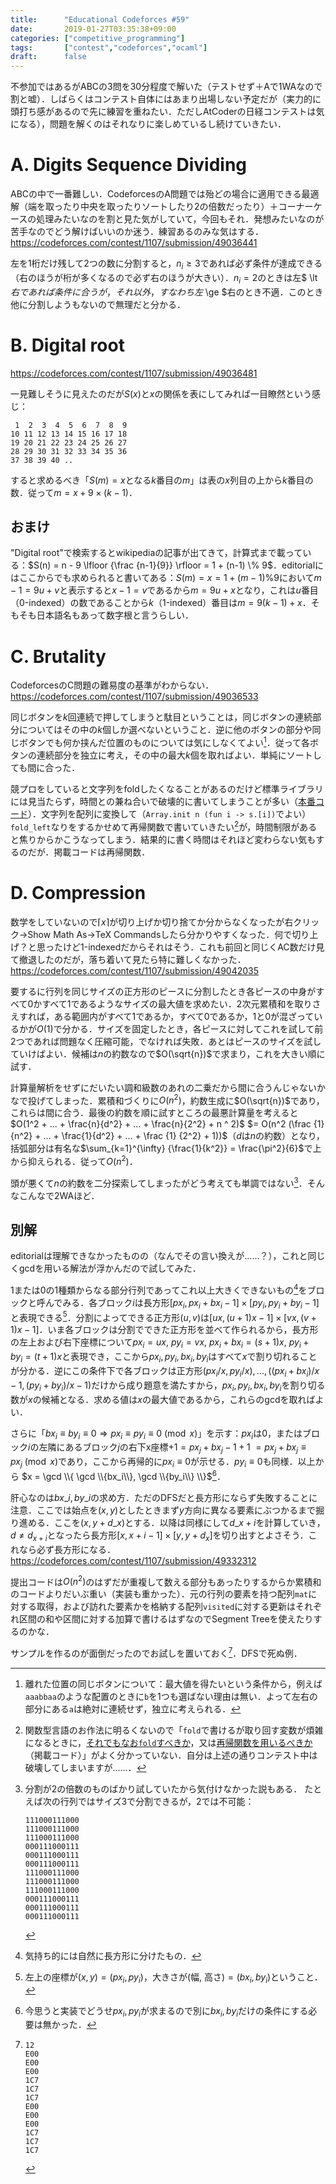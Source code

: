 ```yaml
---
title:      "Educational Codeforces #59"
date:       2019-01-27T03:35:38+09:00
categories: ["competitive_programming"]
tags:       ["contest","codeforces","ocaml"]
draft:      false
---
```


不参加ではあるがABCの3問を30分程度で解いた（テストせず＋Aで1WAなので割と嘘）．しばらくはコンテスト自体にはあまり出場しない予定だが（実力的に頭打ち感があるので先に練習を重ねたい．ただしAtCoderの日経コンテストは気になる），問題を解くのはそれなりに楽しめているし続けていきたい．

# A. Digits Sequence Dividing

ABCの中で一番難しい．CodeforcesのA問題では殆どの場合に適用できる最適解（端を取ったり中央を取ったりソートしたり2の倍数だったり）＋コーナーケースの処理みたいなのを割と見た気がしていて，今回もそれ．発想みたいなのが苦手なのでどう解けばいいのか迷う．練習あるのみな気はする．https://codeforces.com/contest/1107/submission/49036441

左を1桁だけ残して2つの数に分割すると，$n_i \ge 3$であれば必ず条件が達成できる（右のほうが桁が多くなるので必ず右のほうが大きい）．$n_i = 2$のときは左$ \lt $右であれば条件に合うが，それ以外，すなわち左$ \ge $右のとき不適．このとき他に分割しようもないので無理だと分かる．

# B. Digital root

https://codeforces.com/contest/1107/submission/49036481

一見難しそうに見えたのだが$S(x)$と$x$の関係を表にしてみれば一目瞭然という感じ：

	 1  2  3  4  5  6  7  8  9
	10 11 12 13 14 15 16 17 18
	19 20 21 22 23 24 25 26 27
	28 29 30 31 32 33 34 35 36
	37 38 39 40 ..

すると求めるべき「$S(m)=x$となる$k$番目の$m$」は表の$x$列目の上から$k$番目の数．従って$m = x + 9 \times (k-1)$．

## おまけ

"Digital root"で検索するとwikipediaの記事が出てきて，計算式まで載っている：$S(n) = n - 9 \lfloor {\frac {n-1}{9}} \rfloor = 1 + (n-1) \% 9$．editorialにはここからでも求められると書いてある：$S(m) = x = 1 + (m-1)\%9$において$m-1=9u+v$と表示すると$x-1 = v$であるから$m = 9u + x$となり，これは$u$番目（0-indexed）の数であることから$k$（1-indexed）番目は$m=9(k-1)+x$．そもそも日本語名もあって数字根と言うらしい．

# C. Brutality

CodeforcesのC問題の難易度の基準がわからない．https://codeforces.com/contest/1107/submission/49036533

同じボタンを$k$回連続で押してしまうと駄目ということは，同じボタンの連続部分についてはその中の$k$個しか選べないということ．逆に他のボタンの部分や同じボタンでも何か挟んだ位置のものについては気にしなくてよい[^c1]．従って各ボタンの連続部分を独立に考え，その中の最大$k$個を取ればよい．単純にソートしても間に合った．

[^c1]: 離れた位置の同じボタンについて：最大値を得たいという条件から，例えば`aaabbaa`のような配置のときに`b`を1つも選ばない理由は無い．よって左右の部分にある`a`は絶対に連続せず，独立に考えられる．

競プロをしていると文字列をfoldしたくなることがあるのだけど標準ライブラリには見当たらず，時間との兼ね合いで破壊的に書いてしまうことが多い（[本番コード](https://codeforces.com/contest/1107/submission/49024700)）．文字列を配列に変換して（`Array.init n (fun i -> s.[i])`でよい）`fold_left`なりをするかせめて再帰関数で書いていきたい[^c2]が，時間制限があると焦りからかこうなってしまう．結果的に書く時間はそれほど変わらない気もするのだが．掲載コードは再帰関数．

[^c2]: 関数型言語のお作法に明るくないので「`fold`で書けるが取り回す変数が煩雑になるときに，[それでもなお`fold`すべきか](https://codeforces.com/contest/1107/submission/49036739)，又は[再帰関数を用いるべきか](https://codeforces.com/contest/1107/submission/49036533)（掲載コード）」がよく分かっていない．自分は上述の通りコンテスト中は破壊してしまいますが……．

# D. Compression

数学をしていないので$\lceil x \rceil$が切り上げか切り捨てか分からなくなったが右クリック→Show Math As→TeX Commandsしたら分かりやすくなった．何で切り上げ？と思ったけど1-indexedだからそれはそう．これも前回と同じくAC数だけ見て撤退したのだが，落ち着いて見たら特に難しくなかった．https://codeforces.com/contest/1107/submission/49042035

要するに行列を同じサイズの正方形のピースに分割したとき各ピースの中身がすべて0かすべて1であるようなサイズの最大値を求めたい．2次元累積和を取りさえすれば，ある範囲内がすべて1であるか，すべて0であるか，1と0が混ざっているかが$O(1)$で分かる．サイズを固定したとき，各ピースに対してこれを試して前2つであれば問題なく圧縮可能，でなければ失敗．あとはピースのサイズを試していけばよい．候補は$n$の約数なので$O(\sqrt{n})$で求まり，これを大きい順に試す．

計算量解析をせずにだいたい調和級数のあれの二乗だから間に合うんじゃないかなで投げてしまった．累積和づくりに$O(n^2)$，約数生成に$O(\sqrt{n})$であり，これらは間に合う．最後の約数を順に試すところの最悪計算量を考えると$O(1^2 + ... + \frac{n}{d^2} + ... + \frac{n}{2^2} + n ^ 2)$ $= O(n^2 (\frac {1} {n^2} + ... + \frac{1}{d^2} + ... + \frac {1} {2^2} + 1))$（$d$は$n$の約数）となり，括弧部分は有名な$\sum_{k=1}^{\infty} {\frac{1}{k^2}} = \frac{\pi^2}{6}$で上から抑えられる．従って$O(n^2)$．

頭が悪くて$n$の約数を二分探索してしまったがどう考えても単調ではない[^d1]．そんなこんなで2WAほど．

[^d1]:
	分割が2の倍数のものばかり試していたから気付けなかった説もある．
	たとえば次の行列ではサイズ3で分割できるが，2では不可能：
	```
	111000111000
	111000111000
	111000111000
	000111000111
	000111000111
	000111000111
	111000111000
	111000111000
	111000111000
	000111000111
	000111000111
	000111000111
	```

## 別解

editorialは理解できなかったものの（なんでその言い換えが……？），これと同じくgcdを用いる解法が浮かんだので試してみた．

1または0の1種類からなる部分行列であってこれ以上大きくできないもの[^d2]をブロックと呼んでみる．各ブロック$i$は長方形$[px_i,px_i+bx_i-1] \times [py_i, py_i+by_i-1]$と表現できる[^d3]．分割によってできる正方形$(u,v)$は$[ux, (u+1)x-1] \times [vx, (v+1)x-1]$．いま各ブロックは分割でできた正方形を並べて作られるから，長方形の左上および右下座標について$px_i=ux,$ $py_i=vx,$ $px_i+bx_i=(s+1)x,$ $py_i+by_i=(t+1)x$と表現でき，ここから$px_i,py_i,bx_i,by_i$はすべて$x$で割り切れることが分かる．逆にこの条件下で各ブロックは正方形$(px_i/x,py_i/x),...,((px_i+bx_i)/x-1,(py_i+by_i)/x-1)$だけから成り題意を満たすから，$px_i,py_i,bx_i,by_i$を割り切る数が$x$の候補となる．求める値は$x$の最大値であるから，これらのgcdを取ればよい．

さらに「$bx_i \equiv by_i \equiv 0 \Rightarrow px_i \equiv py_i \equiv 0 \pmod x$」を示す：$px_i$は$0$，またはブロック$i$の左隣にあるブロック$j$の右下x座標+1$= px_j+bx_j-1+1$ $= px_j+bx_j \equiv px_j \pmod x$であり，ここから再帰的に$px_i \equiv 0$が示せる．$py_i \equiv 0$も同様．以上から
$x = \gcd \\{ \gcd \\{bx_i\\}, \gcd \\{by_i\\} \\}$[^d3.5]．

[^d3]: 左上の座標が$(x,y) = (px_i,py_i)$，大きさが$($幅, 高さ$) = (bx_i,by_i)$ということ．

[^d3.5]: 今思うと実装でどうせ$px_i,py_i$が求まるので別に$bx_i,by_i$だけの条件にする必要は無かった．

<!-- [^d1.5]: 真面目にやるとブロックに左からの番号を付けてその番号が0に帰着することを示す流れになるのかしら． -->

肝心なのは$bx\_i, by\_i$の求め方．ただのDFSだと長方形にならず失敗することに注意．ここでは始点を$(x,y)$としたときまず$y$方向に異なる要素にぶつかるまで掘り進める．ここを$(x,y+d\_x)$とする．以降は同様にして$d\_{x+i}$を計算していき，$d \neq d_{x+i}$となったら長方形$[x,x+i-1] \times [y,y+d_x]$を切り出すとよさそう．これなら必ず長方形になる．https://codeforces.com/contest/1107/submission/49332312

提出コードは$O(n^2)$のはずだが重複して数える部分もあったりするからか累積和のコードよりだいぶ重い（実装も重かった）．元の行列の要素を持つ配列`mat`に対する取得，および訪れた要素かを格納する配列`visited`に対する更新はそれぞれ区間の和や区間に対する加算で書けるはずなのでSegment Treeを使えたりするのかな．

[^d2]: 気持ち的には自然に長方形に分けたもの．

サンプルを作るのが面倒だったのでお試しを置いておく[^d4]．DFSで死ぬ例．

[^d4]:
	```
	12
	E00
	E00
	E00
	1C7
	1C7
	1C7
	E00
	E00
	E00
	1C7
	1C7
	1C7
	```